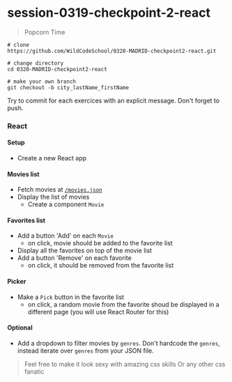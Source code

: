 # session-0319-checkpoint-2-react
> Popcorn Time

```
# clone
https://github.com/WildCodeSchool/0320-MADRID-checkpoint2-react.git

# change directory
cd 0320-MADRID-checkpoint2-react

# make your own branch
git checkout -b city_lastName_firstName
```

Try to commit for each exercices with an explicit message. Don't forget to push.

### React

#### Setup
- Create a new React app

#### Movies list
- Fetch movies at [`/movies.json`](https://raw.githubusercontent.com/wildcodeschoolparis/datas/master/movies.json)
- Display the list of movies
  - Create a component `Movie`

#### Favorites list
- Add a button 'Add' on each `Movie`
  - on click, movie should be added to the favorite list
- Display all the favorites on top of the movie list
- Add a button 'Remove' on each favorite
  - on click, it should be removed from the favorite list

#### Picker
- Make a `Pick` button in the favorite list
  - on click, a random movie from the favorite shoud be displayed in a different page (you will use React Router for this)


#### Optional 
- Add a dropdown to filter movies by `genres`. Don't hardcode the `genres`, instead iterate over `genres` from your JSON file.

> Feel free to make it look sexy with amazing css skills
> Or any other css fanatic
